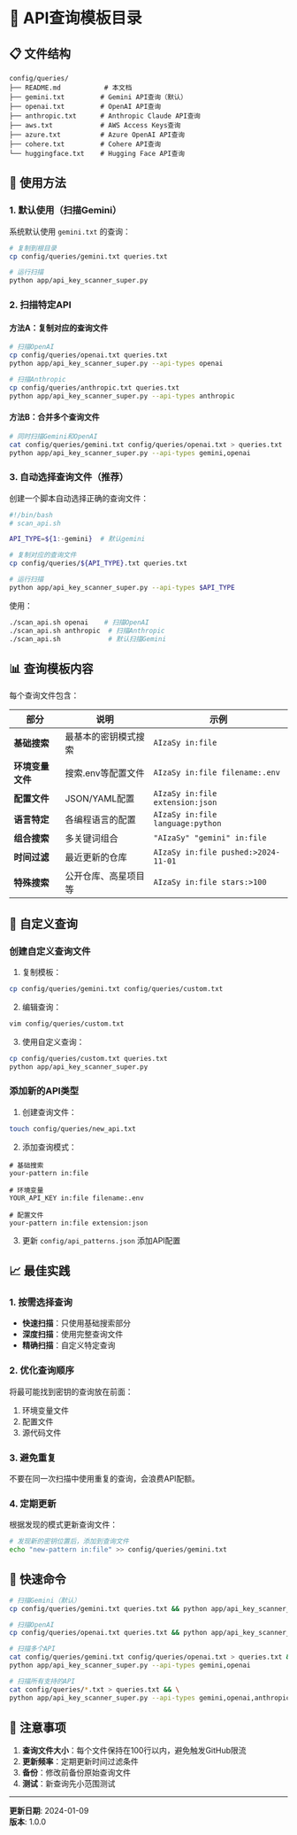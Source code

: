 # 📁 API查询模板目录

## 📋 文件结构

```
config/queries/
├── README.md           # 本文档
├── gemini.txt         # Gemini API查询（默认）
├── openai.txt         # OpenAI API查询
├── anthropic.txt      # Anthropic Claude API查询
├── aws.txt            # AWS Access Keys查询
├── azure.txt          # Azure OpenAI API查询
├── cohere.txt         # Cohere API查询
└── huggingface.txt    # Hugging Face API查询
```

## 🎯 使用方法

### 1. 默认使用（扫描Gemini）

系统默认使用 `gemini.txt` 的查询：

```bash
# 复制到根目录
cp config/queries/gemini.txt queries.txt

# 运行扫描
python app/api_key_scanner_super.py
```

### 2. 扫描特定API

#### 方法A：复制对应的查询文件

```bash
# 扫描OpenAI
cp config/queries/openai.txt queries.txt
python app/api_key_scanner_super.py --api-types openai

# 扫描Anthropic
cp config/queries/anthropic.txt queries.txt
python app/api_key_scanner_super.py --api-types anthropic
```

#### 方法B：合并多个查询文件

```bash
# 同时扫描Gemini和OpenAI
cat config/queries/gemini.txt config/queries/openai.txt > queries.txt
python app/api_key_scanner_super.py --api-types gemini,openai
```

### 3. 自动选择查询文件（推荐）

创建一个脚本自动选择正确的查询文件：

```bash
#!/bin/bash
# scan_api.sh

API_TYPE=${1:-gemini}  # 默认gemini

# 复制对应的查询文件
cp config/queries/${API_TYPE}.txt queries.txt

# 运行扫描
python app/api_key_scanner_super.py --api-types $API_TYPE
```

使用：
```bash
./scan_api.sh openai    # 扫描OpenAI
./scan_api.sh anthropic  # 扫描Anthropic
./scan_api.sh            # 默认扫描Gemini
```

## 📊 查询模板内容

每个查询文件包含：

| 部分 | 说明 | 示例 |
|------|------|------|
| **基础搜索** | 最基本的密钥模式搜索 | `AIzaSy in:file` |
| **环境变量文件** | 搜索.env等配置文件 | `AIzaSy in:file filename:.env` |
| **配置文件** | JSON/YAML配置 | `AIzaSy in:file extension:json` |
| **语言特定** | 各编程语言的配置 | `AIzaSy in:file language:python` |
| **组合搜索** | 多关键词组合 | `"AIzaSy" "gemini" in:file` |
| **时间过滤** | 最近更新的仓库 | `AIzaSy in:file pushed:>2024-11-01` |
| **特殊搜索** | 公开仓库、高星项目等 | `AIzaSy in:file stars:>100` |

## 🔧 自定义查询

### 创建自定义查询文件

1. 复制模板：
```bash
cp config/queries/gemini.txt config/queries/custom.txt
```

2. 编辑查询：
```bash
vim config/queries/custom.txt
```

3. 使用自定义查询：
```bash
cp config/queries/custom.txt queries.txt
python app/api_key_scanner_super.py
```

### 添加新的API类型

1. 创建查询文件：
```bash
touch config/queries/new_api.txt
```

2. 添加查询模式：
```
# 基础搜索
your-pattern in:file

# 环境变量
YOUR_API_KEY in:file filename:.env

# 配置文件
your-pattern in:file extension:json
```

3. 更新 `config/api_patterns.json` 添加API配置

## 📈 最佳实践

### 1. 按需选择查询

- **快速扫描**：只使用基础搜索部分
- **深度扫描**：使用完整查询文件
- **精确扫描**：自定义特定查询

### 2. 优化查询顺序

将最可能找到密钥的查询放在前面：
1. 环境变量文件
2. 配置文件
3. 源代码文件

### 3. 避免重复

不要在同一次扫描中使用重复的查询，会浪费API配额。

### 4. 定期更新

根据发现的模式更新查询文件：
```bash
# 发现新的密钥位置后，添加到查询文件
echo "new-pattern in:file" >> config/queries/gemini.txt
```

## 🚀 快速命令

```bash
# 扫描Gemini（默认）
cp config/queries/gemini.txt queries.txt && python app/api_key_scanner_super.py

# 扫描OpenAI
cp config/queries/openai.txt queries.txt && python app/api_key_scanner_super.py --api-types openai

# 扫描多个API
cat config/queries/gemini.txt config/queries/openai.txt > queries.txt && \
python app/api_key_scanner_super.py --api-types gemini,openai

# 扫描所有支持的API
cat config/queries/*.txt > queries.txt && \
python app/api_key_scanner_super.py --api-types gemini,openai,anthropic,aws,azure,cohere,huggingface
```

## 📝 注意事项

1. **查询文件大小**：每个文件保持在100行以内，避免触发GitHub限流
2. **更新频率**：定期更新时间过滤条件
3. **备份**：修改前备份原始查询文件
4. **测试**：新查询先小范围测试

---

**更新日期**: 2024-01-09  
**版本**: 1.0.0